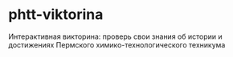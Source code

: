 # phtt-viktorina
Интерактивная викторина: проверь свои знания об истории и достижениях Пермского химико-технологического техникума
